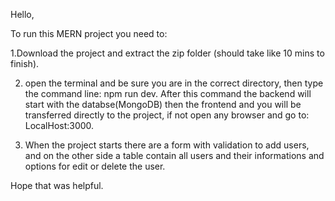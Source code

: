 Hello,

To run this MERN project you need to:

  1.Download the project and extract the zip folder (should take like 10 mins to finish).

2. open the terminal and be sure you are in the correct directory, then type the command line: npm run dev. After this command the backend will start with the databse(MongoDB) then the frontend and you will be transferred directly to the project, if not open any browser and go to: LocalHost:3000.

3. When the project starts there are a form with validation to add users, and on the other side a table contain all users and their informations and options for edit or delete the user.

Hope that was helpful.
 
